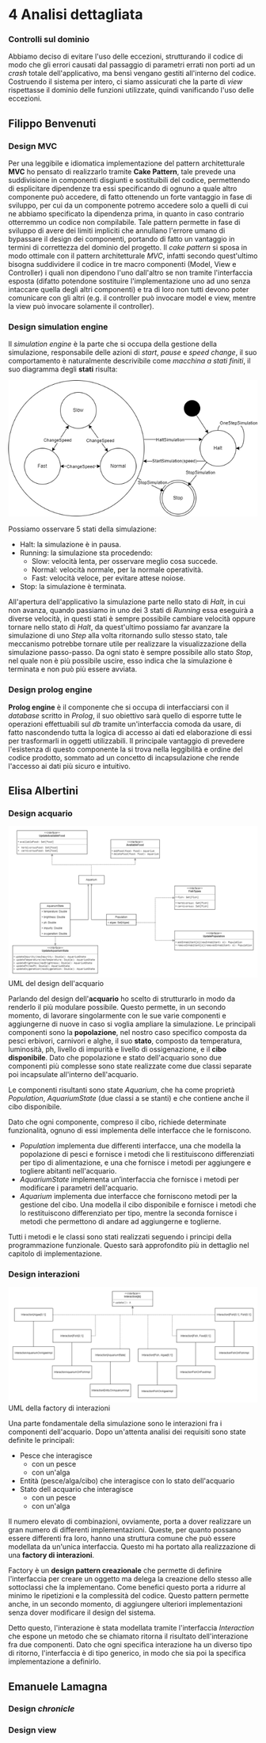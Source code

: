 # 4 Analisi dettagliata

### Controlli sul dominio
Abbiamo deciso di evitare l'uso delle eccezioni, strutturando il codice di modo che gli errori causati dal passaggio di parametri errati non porti ad un *crash* totale dell'applicativo, ma bensì vengano gestiti all'interno del codice.
Costruendo il sistema per intero, ci siamo assicurati che la parte di *view* rispettasse il dominio delle funzioni utilizzate, quindi vanificando l'uso delle eccezioni.

## Filippo Benvenuti

### Design MVC
Per una leggibile e idiomatica implementazione del pattern architetturale **MVC** ho pensato di realizzarlo tramite **Cake Pattern**, tale prevede una suddivisione in componenti disgiunti e sostituibili del codice, permettendo di esplicitare dipendenze tra essi specificando di ognuno a quale altro componente può accedere, di fatto ottenendo un forte vantaggio in fase di sviluppo, per cui da un componente potremo accedere solo a quelli di cui ne abbiamo specificato la dipendenza prima, in quanto in caso contrario otterremmo un codice non compilabile.
Tale pattern permette in fase di sviluppo di avere dei limiti impliciti che annullano l'errore umano di bypassare il design dei componenti, portando di fatto un vantaggio in termini di correttezza del dominio del progetto.
Il *cake pattern* si sposa in modo ottimale con il pattern architetturale *MVC*, infatti secondo quest'ultimo bisogna suddividere il codice in tre macro componenti (Model, View e Controller) i quali non dipendono l'uno dall'altro se non tramite l'interfaccia esposta (difatto potendone sostituire l'implementazione uno ad uno senza intaccare quella degli altri componenti) e tra di loro non tutti devono poter comunicare con gli altri (e.g. il controller può invocare model e view, mentre la view può invocare solamente il controller).

### Design simulation engine
Il *simulation engine* è la parte che si occupa della gestione della simulazione, responsabile delle azioni di *start*, *pause* e *speed change*, il suo comportamento è naturalmente descrivibile come *macchina a stati finiti*, il suo diagramma degli **stati** risulta:

![simEngineState](img/sim_engine_state.png)

Possiamo osservare 5 stati della simulazione:
- Halt: la simulazione è in pausa.
- Running: la simulazione sta procedendo:
  - Slow: velocità lenta, per osservare meglio cosa succede.
  - Normal: velocità normale, per la normale operatività.
  - Fast: velocità veloce, per evitare attese noiose.
- Stop: la simulazione è terminata.

All'apertura dell'applicativo la simulazione parte nello stato di *Halt*, in cui non avanza, quando passiamo in uno dei 3 stati di *Running* essa eseguirà a diverse velocità, in questi stati è sempre possibile cambiare velocità oppure tornare nello stato di *Halt*, da quest'ultimo possiamo far avanzare la simulazione di uno *Step* alla volta ritornando sullo stesso stato, tale meccanismo potrebbe tornare utile per realizzare la visualizzazione della simulazione passo-passo.
Da ogni stato è sempre possibile allo stato *Stop*, nel quale non è più possibile uscire, esso indica che la simulazione è terminata e non può più essere avviata.

### Design prolog engine
**Prolog engine** è il componente che si occupa di interfacciarsi con il *database* scritto in *Prolog*, il suo obiettivo sarà quello di esporre tutte le operazioni effettuabili sul *db* tramite un'interfaccia comoda da usare, di fatto nascondendo tutta la logica di accesso ai dati ed elaborazione di essi per trasformarli in oggetti utilizzabili.
Il principale vantaggio di prevedere l'esistenza di questo componente la si trova nella leggibilità e ordine del codice prodotto, sommato ad un concetto di incapsulazione che rende l'accesso ai dati più sicuro e intuitivo.

## Elisa Albertini

### Design acquario

![UML_acquario<](img/UML_aquarium.png)
UML del design dell'acquario

Parlando del design dell'**acquario** ho scelto di strutturarlo in modo da renderlo il più modulare possibile. Questo permette, in un secondo momento, di lavorare singolarmente con le sue varie componenti e aggiungerne di nuove in caso si voglia ampliare la simulazione.
Le principali componenti sono la **popolazione**, nel nostro caso specifico composta da pesci erbivori, carnivori e alghe, il suo **stato**, composto da temperatura, luminosità, ph, livello di impurità e livello di ossigenazione, e il **cibo disponibile**. Dato che popolazione e stato dell'acquario sono due componenti più complesse sono state realizzate come due classi separate poi incapsulate all'interno dell'acquario.
 
Le componenti risultanti sono state *Aquarium*, che ha come proprietà *Population*, *AquariumState* (due classi a se stanti) e che contiene anche il cibo disponibile.
 
Dato che ogni componente, compreso il cibo, richiede determinate funzionalità, ognuno di essi implementa delle interfacce che le forniscono. 
* *Population* implementa due differenti interfacce, una che modella la popolazione di pesci e fornisce i metodi che li restituiscono differenziati per tipo di alimentazione, e una che fornisce i metodi per aggiungere e togliere abitanti nell'acquario.
* *AquariumState* implementa un’interfaccia che fornisce i metodi per modificare i parametri dell'acquario.
* *Aquarium* implementa due interfacce che forniscono metodi per la gestione del cibo. Una modella il cibo disponibile e fornisce i metodi che lo restituiscono differenziato per tipo, mentre la seconda fornisce i metodi che permettono di andare ad aggiungerne e toglierne.
 
Tutti i metodi e le classi sono stati realizzati seguendo i principi della programmazione funzionale. Questo sarà approfondito più in dettaglio nel capitolo di implementazione.


### Design interazioni
![UML_interaction](img/UML_Interaction.png)
UML della factory di interazioni

Una parte fondamentale della simulazione sono le interazioni fra i componenti dell'acquario.
Dopo un'attenta analisi dei requisiti sono state definite le principali:
* Pesce che interagisce
    * con un pesce
    * con un'alga
* Entità (pesce/alga/cibo) che interagisce con lo stato dell'acquario
* Stato dell acquario che interagisce
  * con un pesce
  * con un'alga
 
 Il numero elevato di combinazioni, ovviamente, porta a dover realizzare un gran numero di differenti implementazioni. Queste, per quanto possano essere differenti fra loro, hanno una struttura comune che può essere modellata da un'unica interfaccia. Questo mi ha portato alla realizzazione di una **factory di interazioni**. 
 
Factory è un **design pattern creazionale** che permette di definire l'interfaccia per creare un oggetto ma delega la creazione dello stesso alle sottoclassi che la implementano.
Come benefici questo porta a ridurre al minimo le ripetizioni e la complessità del codice. Questo pattern permette anche, in un secondo momento, di aggiungere ulteriori implementazioni senza dover modificare il design del sistema.
 
Detto questo, l'interazione è stata modellata tramite l'interfaccia *Interaction* che espone un metodo che se chiamato ritorna il risultato dell'interazione fra due componenti. Dato che ogni specifica interazione ha un diverso tipo di ritorno, l'interfaccia è di tipo generico, in modo che sia poi la specifica implementazione a definirlo.

## Emanuele Lamagna

### Design *chronicle*

### Design view